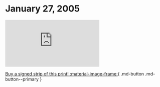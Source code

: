 # January 27, 2005

![](https://www.achewood.com/comic.php?date=01272005)

[Buy a signed strip of this print! :material-image-frame:](https://achewood-holiday-pop-up.myshopify.com/products/strip#01272005){ .md-button .md-button--primary }
